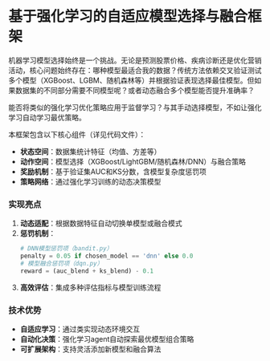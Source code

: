 # 基于强化学习的自适应模型选择与融合框架
机器学习模型选择始终是一个挑战。无论是预测股票价格、疾病诊断还是优化营销活动，核心问题始终存在：哪种模型最适合我的数据？传统方法依赖交叉验证测试多个模型（XGBoost、LGBM、随机森林等）并根据验证表现选择最佳模型。但如果数据集的不同部分需要不同模型呢？或者动态融合多个模型能否提升准确率？

能否将类似的强化学习优化策略应用于监督学习？与其手动选择模型，不如让强化学习自动学习最优策略。

本框架包含以下核心组件（详见代码文件）：
- **状态空间**：数据集统计特征（均值、方差等）<mcfile name="dqn.py" path="d:\RL_supLR-main\code\dqn.py"></mcfile>
- **动作空间**：模型选择（XGBoost/LightGBM/随机森林/DNN）与融合策略<mcfile name="bandit.py" path="d:\RL_supLR-main\code\bandit.py"></mcfile>
- **奖励机制**：基于验证集AUC和KS分数，含模型复杂度惩罚项<mcfile name="dqn.py" path="d:\RL_supLR-main\code\dqn.py"></mcfile>
- **策略网络**：通过强化学习训练的动态决策模型

### 实现亮点
1. **动态适配**：根据数据特征自动切换单模型或融合模式
2. **惩罚机制**：
   ```python
   # DNN模型惩罚项（bandit.py）
   penalty = 0.05 if chosen_model == 'dnn' else 0.0
   # 模型融合惩罚项（dqn.py）
   reward = (auc_blend + ks_blend) - 0.1
   ```
3. **高效评估**：集成多种评估指标与模型训练流程

### 技术优势
- **自适应学习**：通过<mcfile name="ModelSelectionEnv" path="d:\RL_supLR-main\code\dqn.py"></mcfile>类实现动态环境交互
- **自动化决策**：强化学习agent自动探索最优模型组合策略
- **可扩展架构**：支持灵活添加新模型和融合算法


        